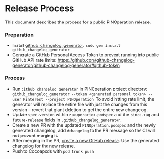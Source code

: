 # Release Process
This document describes the process for a public PINOperation release.

### Preparation
- Install [github_changelog_generator](https://github.com/skywinder/Github-Changelog-Generator): `sudo gem install github_changelog_generator`
- Generate a GitHub Personal Access Token to prevent running into public GitHub API rate limits: https://github.com/github-changelog-generator/github-changelog-generator#github-token

### Process
- Run `github_changelog_generator` in PINOperation project directory: `github_changelog_generator --token <generated personal token> --user Pinterest --project PINOperation`. To avoid hitting rate limit, the generator will replace the entire file with just the changes from this version – revert that giant deletion to get the entire new changelog.
- Update `spec.version` within `PINOperation.podspec` and the `since-tag` and `future-release` fields in `.github_changelog_generator`.
- Create a new PR with the updated `PINOperation.podspec` and the newly generated changelog, add `#changelog` to the PR message so the CI will not prevent merging it.
- After merging in the PR, [create a new GitHub release](https://github.com/Pinterest/PINOperation/releases/new). Use the generated changelog for the new release.
- Push to Cocoapods with `pod trunk push`
